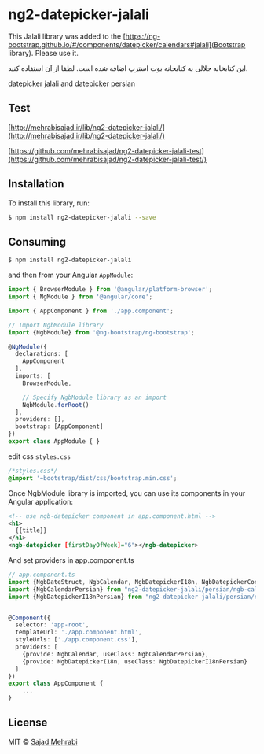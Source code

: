 # ng2-datepicker-jalali

This Jalali library was added to the [https://ng-bootstrap.github.io/#/components/datepicker/calendars#jalali](Bootstrap library). Please use it.

این کتابخانه جلالی به کتابخانه بوت استرپ اضافه شده است. لطفا از آن استفاده کنید.

datepicker jalali and datepicker persian

## Test

[http://mehrabisajad.ir/lib/ng2-datepicker-jalali/](http://mehrabisajad.ir/lib/ng2-datepicker-jalali/)

[https://github.com/mehrabisajad/ng2-datepicker-jalali-test](https://github.com/mehrabisajad/ng2-datepicker-jalali-test/)

## Installation

To install this library, run:

```bash
$ npm install ng2-datepicker-jalali --save
```

## Consuming

```bash
$ npm install ng2-datepicker-jalali
```

and then from your Angular `AppModule`:

```typescript
import { BrowserModule } from '@angular/platform-browser';
import { NgModule } from '@angular/core';

import { AppComponent } from './app.component';

// Import NgbModule library
import {NgbModule} from '@ng-bootstrap/ng-bootstrap';

@NgModule({
  declarations: [
    AppComponent
  ],
  imports: [
    BrowserModule,

    // Specify NgbModule library as an import
    NgbModule.forRoot()
  ],
  providers: [],
  bootstrap: [AppComponent]
})
export class AppModule { }
```

edit css `styles.css`
```css
/*styles.css*/
@import '~bootstrap/dist/css/bootstrap.min.css';
```

Once NgbModule library is imported, you can use its components in your Angular application:

```xml
<!-- use ngb-datepicker component in app.component.html -->
<h1>
  {{title}}
</h1>
<ngb-datepicker [firstDayOfWeek]="6"></ngb-datepicker>
```

And set providers in app.component.ts
```typescript
// app.component.ts
import {NgbDateStruct, NgbCalendar, NgbDatepickerI18n, NgbDatepickerConfig} from '@ng-bootstrap/ng-bootstrap';
import {NgbCalendarPersian} from "ng2-datepicker-jalali/persian/ngb-calendar-persian";
import {NgbDatepickerI18nPersian} from "ng2-datepicker-jalali/persian/ngb-datepicker-i18n-persian";


@Component({
  selector: 'app-root',
  templateUrl: './app.component.html',
  styleUrls: ['./app.component.css'],
  providers: [
    {provide: NgbCalendar, useClass: NgbCalendarPersian},
    {provide: NgbDatepickerI18n, useClass: NgbDatepickerI18nPersian}
  ]
})
export class AppComponent {
    ...
}
```
## License

MIT © [Sajad Mehrabi](mailto:info@mehrabisajad.ir)
